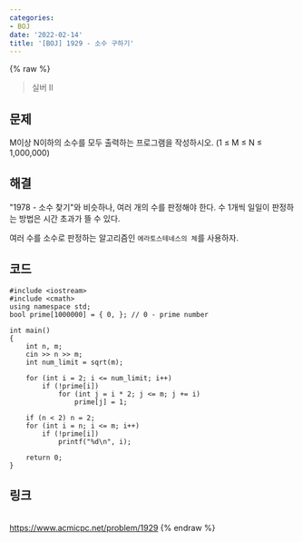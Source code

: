 ```yaml
---
categories:
- BOJ
date: '2022-02-14'
title: '[BOJ] 1929 - 소수 구하기'
---
```


{% raw %}
>실버 II

## 문제
M이상 N이하의 소수를 모두 출력하는 프로그램을 작성하시오. (1 ≤ M ≤ N ≤ 1,000,000)

##  해결
"1978 - 소수 찾기"와 비슷하나, 여러 개의 수를 판정해야 한다. 수 1개씩 일일이 판정하는 방법은 시간 초과가 뜰 수 있다.

여러 수를 소수로 판정하는 알고리즘인 `에라토스테네스의 체`를 사용하자.

## 코드
```
#include <iostream>
#include <cmath>
using namespace std;
bool prime[1000000] = { 0, }; // 0 - prime number

int main()
{
	int n, m;
	cin >> n >> m;
	int num_limit = sqrt(m);

	for (int i = 2; i <= num_limit; i++)
		if (!prime[i])
			for (int j = i * 2; j <= m; j += i)
				prime[j] = 1;
		
	if (n < 2) n = 2;
	for (int i = n; i <= m; i++)
		if (!prime[i])
			printf("%d\n", i);

	return 0;
}
```

## 링크
<br>https://www.acmicpc.net/problem/1929
{% endraw %}